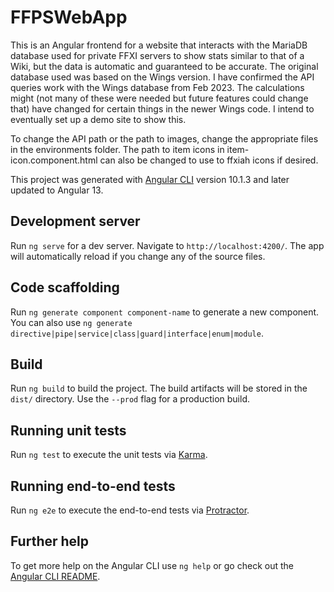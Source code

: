 # FFPSWebApp

This is an Angular frontend for a website that interacts with the MariaDB database used for private FFXI servers to show stats similar to that of a Wiki, but the data is automatic and guaranteed to be accurate. The original database used was based on the Wings version. I have confirmed the API queries work with the Wings database from Feb 2023. The calculations might (not many of these were needed but future features could change that) have changed for certain things in the newer Wings code. I intend to eventually set up a demo site to show this. 

To change the API path or the path to images, change the appropriate files in the environments folder. The path to item icons in item-icon.component.html can also be changed to use to ffxiah icons if desired.

This project was generated with [Angular CLI](https://github.com/angular/angular-cli) version 10.1.3 and later updated to Angular 13.

## Development server

Run `ng serve` for a dev server. Navigate to `http://localhost:4200/`. The app will automatically reload if you change any of the source files.

## Code scaffolding

Run `ng generate component component-name` to generate a new component. You can also use `ng generate directive|pipe|service|class|guard|interface|enum|module`.

## Build

Run `ng build` to build the project. The build artifacts will be stored in the `dist/` directory. Use the `--prod` flag for a production build.

## Running unit tests

Run `ng test` to execute the unit tests via [Karma](https://karma-runner.github.io).

## Running end-to-end tests

Run `ng e2e` to execute the end-to-end tests via [Protractor](http://www.protractortest.org/).

## Further help

To get more help on the Angular CLI use `ng help` or go check out the [Angular CLI README](https://github.com/angular/angular-cli/blob/master/README.md).

